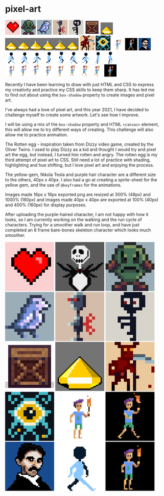 # pixel-art

![Screenshot of pixel art heart](/heart/heart-300.png "Screenshot pixel art heart") ![Screenshot of pixel art rotten angry Egg](/rotten-egg/rotten-dizzy-egg-300.png "Screenshot pixel art Rotten Egg") ![Screenshot of pixel art bird](/bird/bird-300.png "Screenshot pixel art bird") ![Screenshot of pixel art robot](/robot/robot-300.png "Screenshot pixel art robot") ![Screenshot of pixel art zombie](/blue-zombie/zombie-300.png "Screenshot pixel art zombie") ![Screenshot of pixel art crate](/crate/crate-300.png "Screenshot pixel art crate")
![Screenshot of pixel art yellow gem](/gem/yellow-gem-animation-01.gif "Screenshot pixel art yellow gem") ![Screenshot of pixel art yellow gem sprite sheet](/gem/yellow-gem-animation.png "Screenshot pixel art yellow gem sprite sheet") ![Screenshot of pixel sprite-01](/sprite-01/sprite-01-300.png "Screenshot pixel art sprite-01") ![Screenshot of pixel sprite-02](/sprite-02/sprite-02-300.png "Screenshot pixel art sprite-02") ![Screenshot of pixel character-01](/character-01/character-01-sm.png "Screenshot pixel art character-01") ![Screenshot of pixel art character-01 animated gif](/character-01/character-01-animation.gif "Screenshot pixel art character-01 animated gif") ![Screenshot of pixel art Nikola Tesla](/nikola-tesla/nikola-tesla-sm.png "Screenshot pixel art Nikola Tesla") ![Screenshot of pixel art character walk cycle](/animated-character-walk-cycle/walk-cycle-sm.gif "Screenshot pixel art character walk cycle") ![Screenshot of pixel art character walk cycle](/animated-character-walk-cycle/walking-sprite-01-sheet.png "Screenshot pixel art character walk cycle") ![Screenshot of pixel art character run cycle](/character-01/run-cycle-sheet.png "Screenshot pixel art character run cycle") ![Screenshot of pixel art character run cycle](/character-01/run-cycle-sm.gif "Screenshot pixel art character run cycle")


Recently I have been learning to draw with just HTML and CSS to express my creativity and practice my CSS skills to keep them sharp.  It has led me to find out about using the ```box-shadow``` property to create images and pixel art.

I've always had a love of pixel art, and this year 2021, I have decided to challenge myself to create some artwork.  Let's see how I improve.

I will be using a mix of the ```box-shadow``` property and HTML ```<canvas>``` element, this will allow me to try different ways of creating.  This challenge will also allow me to practice animation.

The Rotten egg - inspiration taken from Dizzy video game, created by the Oliver Twins.  I used to play Dizzy as a kid and thought I would try and pixel art the egg, but instead, I turned him rotten and angry.  The rotten egg is my third attempt of pixel art to CSS.  Still need a lot of practice with shading, highlighting and hue shifting, but I love pixel art and enjoying the process.

The yellow-gem, Nikola Tesla and purple hair character are a different size to the others, 40px x 40px. I also had a go at creating a sprite-sheet for the yellow gem, and the use of ```@keyframes``` for the animations.

Images made 16px x 16px exported png are resized at 300% (48px) and 1000% (160px) and images made 40px x 40px are exported at 100% (40px) and 400% (160px) for display purposes.

After uploading the purple-haired character, I am not happy with how it looks, so I am currently working on the walking and the run cycle of characters.  Trying for a smoother walk and run loop, and have just completed an 8 frame bare-bones skeleton character which looks much smoother.

![Screenshot of pixel art heart](/heart/heart.png "Screenshot pixel art heart") ![Screenshot of pixel art Jack Skellington](/jack-skellington/jack.png "Screenshot pixel art Jack Skellington") ![Screenshot of pixel art rotten angry Egg](/rotten-egg/rotten-dizzy-egg.png "Screenshot pixel art Rotten Egg") ![Screenshot of pixel art bird](/bird/bird.png "Screenshot pixel art bird") ![Screenshot of pixel art robot](/robot/robot.png "Screenshot pixel art robot") ![Screenshot of pixel art zombie](/blue-zombie/zombie.png "Screenshot pixel art zombie") ![Screenshot of pixel art crate](/crate/crate.png "Screenshot pixel art crate") ![Screenshot of pixel art yellow gem](/gem/yellow-gem-animation.gif "Screenshot pixel art yellow gem") ![Screenshot of pixel sprite-01](/sprite-01/sprite-01.png "Screenshot pixel art sprite-01") ![Screenshot of pixel sprite-02](/sprite-02/sprite-02.png "Screenshot pixel art sprite-02") ![Screenshot of pixel character-01](/character-01/character-01.png "Screenshot pixel art character-01") ![Screenshot of pixel art character-01 animated gif](/character-01/character-01-animation-lg.gif "Screenshot pixel art character-01 animated gif") ![Screenshot of pixel art Nikola Tesla](/nikola-tesla/nikola-tesla.png "Screenshot pixel art Nikola Tesla") ![Screenshot of pixel art character walk cycle](/animated-character-walk-cycle/walk-cycle.gif "Screenshot pixel art character walk cycle") ![Screenshot of pixel art character run cycle](/character-01/run-cycle.gif "Screenshot pixel art character run cycle")